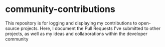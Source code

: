 # community-contributions
This repository is for logging and displaying my contributions to open-source projects. Here, I document the Pull Requests I've submitted to other projects, as well as my ideas and collaborations within the developer community
